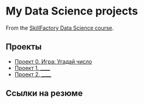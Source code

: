 # My Data Science projects

From the [SkillFactory Data Science course](https://skillfactory.ru/data-scientist).

## Проекты
* [Проект 0. Игра: Угадай число](https://github.com/Anna1Panda/sf_data_science/tree/main/project_0)
* [Проект 1. ____](____) 
* [Проект 2. ____](____)

## Ссылки на резюме